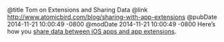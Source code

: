 @title Tom on Extensions and Sharing Data
@link http://www.atomicbird.com/blog/sharing-with-app-extensions
@pubDate 2014-11-21 10:00:49 -0800
@modDate 2014-11-21 10:00:49 -0800
Here’s how you <a href="http://www.atomicbird.com/blog/sharing-with-app-extensions">share data between iOS apps and app extensions</a>.

